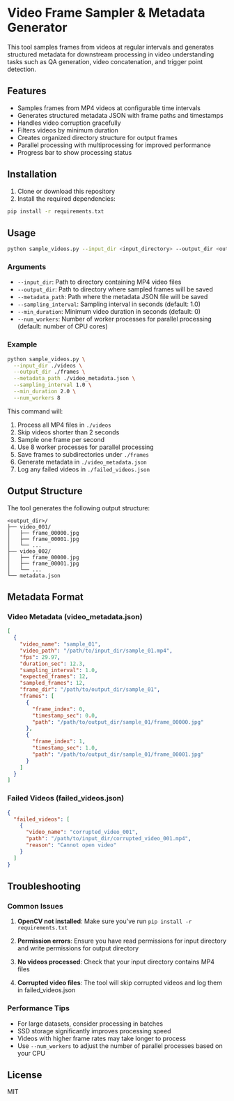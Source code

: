 # Video Frame Sampler & Metadata Generator

This tool samples frames from videos at regular intervals and generates structured metadata for downstream processing in video understanding tasks such as QA generation, video concatenation, and trigger point detection.

## Features

- Samples frames from MP4 videos at configurable time intervals
- Generates structured metadata JSON with frame paths and timestamps
- Handles video corruption gracefully
- Filters videos by minimum duration
- Creates organized directory structure for output frames
- Parallel processing with multiprocessing for improved performance
- Progress bar to show processing status

## Installation

1. Clone or download this repository
2. Install the required dependencies:

```bash
pip install -r requirements.txt
```

## Usage

```bash
python sample_videos.py --input_dir <input_directory> --output_dir <output_directory> --metadata_path <metadata_file_path> [options]
```

### Arguments

- `--input_dir`: Path to directory containing MP4 video files
- `--output_dir`: Path to directory where sampled frames will be saved
- `--metadata_path`: Path where the metadata JSON file will be saved
- `--sampling_interval`: Sampling interval in seconds (default: 1.0)
- `--min_duration`: Minimum video duration in seconds (default: 0)
- `--num_workers`: Number of worker processes for parallel processing (default: number of CPU cores)

### Example

```bash
python sample_videos.py \
  --input_dir ./videos \
  --output_dir ./frames \
  --metadata_path ./video_metadata.json \
  --sampling_interval 1.0 \
  --min_duration 2.0 \
  --num_workers 8
```

This command will:
1. Process all MP4 files in `./videos`
2. Skip videos shorter than 2 seconds
3. Sample one frame per second
4. Use 8 worker processes for parallel processing
5. Save frames to subdirectories under `./frames`
6. Generate metadata in `./video_metadata.json`
7. Log any failed videos in `./failed_videos.json`

## Output Structure

The tool generates the following output structure:

```
<output_dir>/
├── video_001/
│   ├── frame_00000.jpg
│   ├── frame_00001.jpg
│   └── ...
├── video_002/
│   ├── frame_00000.jpg
│   ├── frame_00001.jpg
│   └── ...
└── metadata.json
```

## Metadata Format

### Video Metadata (video_metadata.json)

```json
[
  {
    "video_name": "sample_01",
    "video_path": "/path/to/input_dir/sample_01.mp4",
    "fps": 29.97,
    "duration_sec": 12.3,
    "sampling_interval": 1.0,
    "expected_frames": 12,
    "sampled_frames": 12,
    "frame_dir": "/path/to/output_dir/sample_01",
    "frames": [
      {
        "frame_index": 0,
        "timestamp_sec": 0.0,
        "path": "/path/to/output_dir/sample_01/frame_00000.jpg"
      },
      {
        "frame_index": 1,
        "timestamp_sec": 1.0,
        "path": "/path/to/output_dir/sample_01/frame_00001.jpg"
      }
    ]
  }
]
```

### Failed Videos (failed_videos.json)

```json
{
  "failed_videos": [
    {
      "video_name": "corrupted_video_001",
      "path": "/path/to/input_dir/corrupted_video_001.mp4",
      "reason": "Cannot open video"
    }
  ]
}
```

## Troubleshooting

### Common Issues

1. **OpenCV not installed**: Make sure you've run `pip install -r requirements.txt`

2. **Permission errors**: Ensure you have read permissions for input directory and write permissions for output directory

3. **No videos processed**: Check that your input directory contains MP4 files

4. **Corrupted video files**: The tool will skip corrupted videos and log them in failed_videos.json

### Performance Tips

- For large datasets, consider processing in batches
- SSD storage significantly improves processing speed
- Videos with higher frame rates may take longer to process
- Use `--num_workers` to adjust the number of parallel processes based on your CPU

## License

MIT